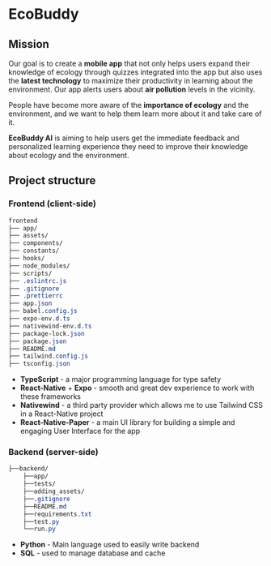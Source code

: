 # EcoBuddy

## Mission
Our goal is to create a **mobile app** that not only helps users expand their knowledge of ecology through quizzes integrated into the app but also uses the **latest technology** to maximize their productivity in learning about the environment. Our app alerts users about **air pollution** levels in the vicinity.

People have become more aware of the **importance of ecology** and the environment, and we want to help them learn more about it and take care of it.

**EcoBuddy AI** is aiming to help users get the immediate feedback and personalized learning experience they need to improve their knowledge about ecology and the environment.

## Project structure

### Frontend (client-side)
```scss
frontend
├── app/
├── assets/
├── components/
├── constants/
├── hooks/
├── node_modules/
├── scripts/
├── .eslintrc.js
├── .gitignore
├── .prettierrc
├── app.json
├── babel.config.js
├── expo-env.d.ts
├── nativewind-env.d.ts
├── package-lock.json
├── package.json
├── README.md
├── tailwind.config.js
├── tsconfig.json
```

- **TypeScript** - a major programming language for type safety
- **React-Native** + **Expo** - smooth and great dev experience to work with these frameworks
- **Nativewind** -  a third party provider which allows me to use Tailwind CSS in a React-Native project
- **React-Native-Paper** - a main UI library for building a simple and engaging User Interface for the app

### Backend (server-side)
```scss
├──backend/
    ├──app/
    ├──tests/
    ├──adding_assets/
    ├──.gitignore
    ├──README.md
    ├──requirements.txt
    ├──test.py
    └──run.py

```

- **Python** - Main language used to easily write backend
- **SQL** - used to manage database and cache
